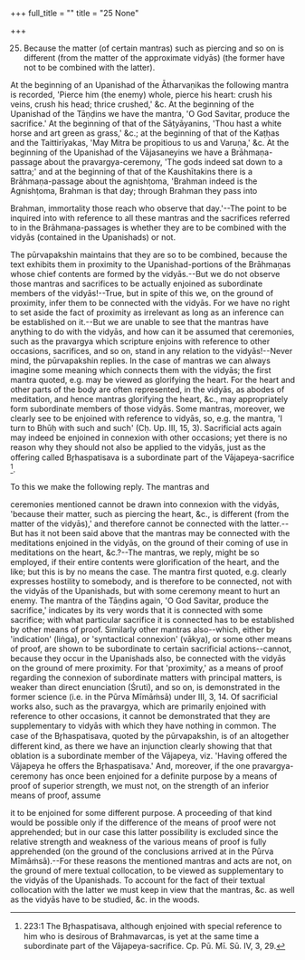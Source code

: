 +++
full_title = ""
title = "25 None"

+++


25. Because the matter (of certain mantras) such as piercing and so on is different (from the matter of the approximate vidyās) (the former have not to be combined with the latter).

At the beginning of an Upanishad of the Ātharvaṇikas the following mantra is recorded, 'Pierce him (the enemy) whole, pierce his heart: crush his veins, crush his head; thrice crushed,' &c. At the beginning of the Upanishad of the Tāṇḍins we have the mantra, 'O God Savitar, produce the sacrifice.' At the beginning of that of the Sāṭyāyanins, 'Thou hast a white horse and art green as grass,' &c.; at the beginning of that of the Kaṭḥas and the Taittirīyakas, 'May Mitra be propitious to us and Varuṇa,' &c. At the beginning of the Upanishad of the Vājasaneyins we have a Brāhmaṇa-passage about the pravargya-ceremony, 'The gods indeed sat down to a sattra;' and at the beginning of that of the Kaushītakins there is a Brāhmaṇa-passage about the agnishṭoma, 'Brahman indeed is the Agnishṭoma, Brahman is that day; through Brahman they pass into

 Brahman, immortality those reach who observe that day.'--The point to be inquired into with reference to all these mantras and the sacrifices referred to in the Brāhmaṇa-passages is whether they are to be combined with the vidyās (contained in the Upanishads) or not.

The pūrvapakshin maintains that they are so to be combined, because the text exhibits them in proximity to the Upanishad-portions of the Brāhmaṇas whose chief contents are formed by the vidyās.--But we do not observe those mantras and sacrifices to be actually enjoined as subordinate members of the vidyās!--True, but in spite of this we, on the ground of proximity, infer them to be connected with the vidyās. For we have no right to set aside the fact of proximity as irrelevant as long as an inference can be established on it.--But we are unable to see that the mantras have anything to do with the vidyās, and how can it be assumed that ceremonies, such as the pravargya which scripture enjoins with reference to other occasions, sacrifices, and so on, stand in any relation to the vidyās!--Never mind, the pūrvapakshin replies. In the case of mantras we can always imagine some meaning which connects them with the vidyās; the first mantra quoted, e.g. may be viewed as glorifying the heart. For the heart and other parts of the body are often represented, in the vidyās, as abodes of meditation, and hence mantras glorifying the heart, &c., may appropriately form subordinate members of those vidyās. Some mantras, moreover, we clearly see to be enjoined with reference to vidyās, so, e.g. the mantra, 'I turn to Bhūḥ with such and such' (Cḥ. Up. III, 15, 3). Sacrificial acts again may indeed be enjoined in connexion with other occasions; yet there is no reason why they should not also be applied to the vidyās, just as the offering called Br̥haspatisava is a subordinate part of the Vājapeya-sacrifice [^fn_146].

[^fn_146]: 223:1 The Br̥haspatisava, although enjoined with special reference to him who is desirous of Brahmavarcas, is yet at the same time a subordinate part of the Vājapeya-sacrifice. Cp. Pū. Mī. Sū. IV, 3, 29.

To this we make the following reply. The mantras and

ceremonies mentioned cannot be drawn into connexion with the vidyās, 'because their matter, such as piercing the heart, &c., is different (from the matter of the vidyās),' and therefore cannot be connected with the latter.--But has it not been said above that the mantras may be connected with the meditations enjoined in the vidyās, on the ground of their coming of use in meditations on the heart, &c.?--The mantras, we reply, might be so employed, if their entire contents were glorification of the heart, and the like; but this is by no means the case. The mantra first quoted, e.g. clearly expresses hostility to somebody, and is therefore to be connected, not with the vidyās of the Upanishads, but with some ceremony meant to hurt an enemy. The mantra of the Tāṇḍins again, 'O God Savitar, produce the sacrifice,' indicates by its very words that it is connected with some sacrifice; with what particular sacrifice it is connected has to be established by other means of proof. Similarly other mantras also--which, either by 'indication' (liṅga), or 'syntactical connexion' (vākya), or some other means of proof, are shown to be subordinate to certain sacrificial actions--cannot, because they occur in the Upanishads also, be connected with the vidyās on the ground of mere proximity. For that 'proximity,' as a means of proof regarding the connexion of subordinate matters with principal matters, is weaker than direct enunciation (Śruti), and so on, is demonstrated in the former science (i.e. in the Pūrva Mīmāṁsā) under III, 3, 14. Of sacrificial works also, such as the pravargya, which are primarily enjoined with reference to other occasions, it cannot be demonstrated that they are supplementary to vidyās with which they have nothing in common. The case of the Br̥haspatisava, quoted by the pūrvapakshin, is of an altogether different kind, as there we have an injunction clearly showing that that oblation is a subordinate member of the Vājapeya, viz. 'Having offered the Vājapeya he offers the Br̥haspatisava.' And, moreover, if the one pravargya-ceremony has once been enjoined for a definite purpose by a means of proof of superior strength, we must not, on the strength of an inferior means of proof, assume

it to be enjoined for some different purpose. A proceeding of that kind would be possible only if the difference of the means of proof were not apprehended; but in our case this latter possibility is excluded since the relative strength and weakness of the various means of proof is fully apprehended (on the ground of the conclusions arrived at in the Pūrva Mīmāṁsā).--For these reasons the mentioned mantras and acts are not, on the ground of mere textual collocation, to be viewed as supplementary to the vidyās of the Upanishads. To account for the fact of their textual collocation with the latter we must keep in view that the mantras, &c. as well as the vidyās have to be studied, &c. in the woods.

